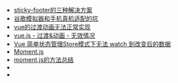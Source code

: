 - [sticky-footer的三种解决方案](https://www.cnblogs.com/shicongbuct/p/6487122.html)
- [谷歌模拟器和手机真机适配的坑](https://www.jianshu.com/p/a3cb039633c1)
- [vue的过渡动画无法正常实现](https://blog.csdn.net/makerbeen/article/details/81324989)
- [vue.js - 过渡&动画 - 无效情况](https://blog.csdn.net/weixin_34129696/article/details/91383480)
- [Vue 简单状态管理Store模式下无法 watch 到改变后的数据](https://segmentfault.com/q/1010000019453777/)
- [Moment.js](http://momentjs.cn/)
- [moment.js的方法总结](https://www.jianshu.com/p/e5b7c0606a3f)
- []()
- []()
